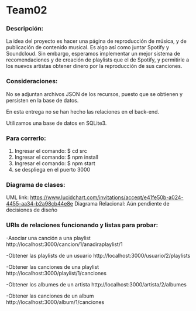 # Team02
### Descripción:
La idea del proyecto es hacer una página de reproducción de música, y de publicación de contenido musical. Es algo así como juntar Spotify y Soundcloud. Sin embargo, esperamos implementar un mejor sistema de recomendaciones y de creación de playlists que el de Spotify, y permitirle a los nuevos artistas obtener dinero por la reproducción de sus canciones.

### Consideraciones:

No se adjuntan archivos JSON de los recursos, puesto que se obtienen y persisten en la base de datos.

En esta entrega no se han hecho las relaciones en el back-end.

Utilizamos una base de datos en SQLite3.

### Para correrlo:

1. Ingresar el comando: $ cd src
2. Ingresar el comando: $ npm install
3. Ingresar el comando: $ npm start
4. se despliega en el puerto 3000

### Diagrama de clases:
UML link: https://www.lucidchart.com/invitations/accept/e41fe50b-a024-4455-aa34-b2a98cb44e8e
Diagrama Relacional: Aún pendiente de decisiones de diseño

### URIs de relaciones funcionando y listas para probar:

-Asociar una canción a una playlist
http://localhost:3000/cancion/1/anadiraplaylist/1

-Obtener las playlists de un usuario
http://localhost:3000/usuario/2/playlists

-Obtener las canciones de una playlist
http://localhost:3000/playlist/1/canciones

-Obtener los albumes de un artista
http://localhost:3000/artista/2/albumes

-Obtener las canciones de un album
http://localhost:3000/album/1/canciones
